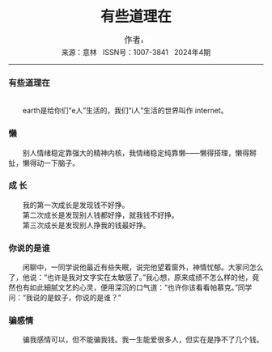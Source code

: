 # <center>有些道理在</center> 

<div align=center><img src="https://raw.githubusercontent.com/leaguecn/magazines/main/img_authors/%25d7%25f7%25d5%25df%25a3%25ba.jpg"></div> 

<center>来源：意林   ISSN号：1007-3841   2024年4期</center> 


* * *


### 有些道理在

  
<br>　　earth是给你们“e人”生活的，我们“i人”生活的世界叫作 internet。

### 懒

  
　　别人情绪稳定靠强大的精神内核，我情绪稳定纯靠懒——懒得搭理，懒得掰扯，懒得动一下脑子。

### 成 长

  
　　我的第一次成长是发现钱不好挣。  
　　第二次成长是发现别人钱都好挣，就我钱不好挣。  
　　第三次成长是发现别人挣我的钱最好挣。

### 你说的是谁

  
　　闲聊中，一同学说他最近有些失眠，说完他望着窗外，神情忧郁。大家问怎么了，他说：“也许是我对文字实在太敏感了。”我心想，原来成绩不怎么样的他，竟然也有如此細腻文艺的心灵，便用深沉的口气道：“也许你该看看帕慕克。”同学问：“我说的是蚊子，你说的是谁？”

### 骗感情

  
　　骗我感情可以，但不能骗我钱。我一生能爱很多人，但实在是挣不了几个钱。